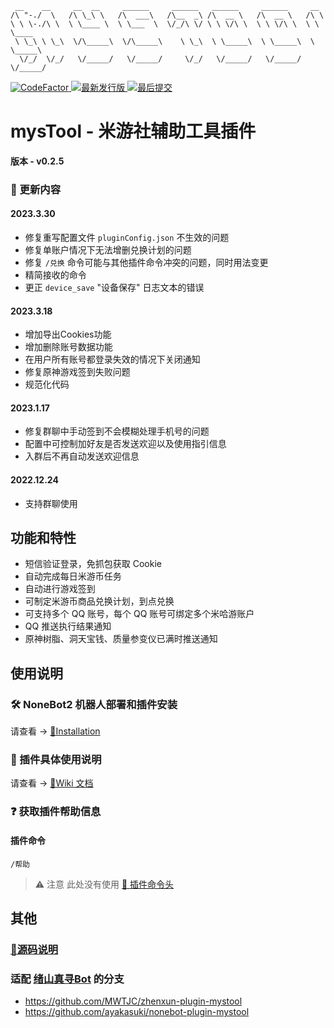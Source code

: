 ```
 __    __     __  __     ______     ______   ______     ______     __
/\ "-./  \   /\ \_\ \   /\  ___\   /\__  _\ /\  __ \   /\  __ \   /\ \
\ \ \-./\ \  \ \____ \  \ \___  \  \/_/\ \/ \ \ \/\ \  \ \ \/\ \  \ \ \____
 \ \_\ \ \_\  \/\_____\  \/\_____\    \ \_\  \ \_____\  \ \_____\  \ \_____\
  \/_/  \/_/   \/_____/   \/_____/     \/_/   \/_____/   \/_____/   \/_____/
```

<div>
  <a href="https://www.codefactor.io/repository/github/ljzd-pro/nonebot-plugin-mystool" target="_blank">
    <img alt="CodeFactor" src="https://www.codefactor.io/repository/github/ljzd-pro/nonebot-plugin-mystool/badge?style=for-the-badge">
  </a>
  <a href="https://github.com/Ljzd-PRO/nonebot-plugin-mystool/releases/latest" target="_blank">
    <img alt="最新发行版" src="https://img.shields.io/github/v/release/Ljzd-PRO/nonebot-plugin-mysTool?logo=python&style=for-the-badge">
  </a>
  <a href="https://github.com/Ljzd-PRO/nonebot-plugin-mystool/commits/" target="_blank">
    <img alt="最后提交" src="https://img.shields.io/github/last-commit/Ljzd-PRO/nonebot-plugin-mysTool?style=for-the-badge">
  </a>
</div>

# mysTool - 米游社辅助工具插件

**版本 - v0.2.5**

### 📣 更新内容
#### 2023.3.30
- 修复重写配置文件 `pluginConfig.json` 不生效的问题
- 修复单账户情况下无法增删兑换计划的问题
- 修复 `/兑换` 命令可能与其他插件命令冲突的问题，同时用法变更
- 精简接收的命令
- 更正 `device_save` "设备保存" 日志文本的错误

#### 2023.3.18
- 增加导出Cookies功能
- 增加删除账号数据功能
- 在用户所有账号都登录失效的情况下关闭通知
- 修复原神游戏签到失败问题
- 规范化代码

#### 2023.1.17
- 修复群聊中手动签到不会模糊处理手机号的问题
- 配置中可控制加好友是否发送欢迎以及使用指引信息
- 入群后不再自动发送欢迎信息

#### 2022.12.24
- 支持群聊使用

## 功能和特性

- 短信验证登录，免抓包获取 Cookie
- 自动完成每日米游币任务
- 自动进行游戏签到
- 可制定米游币商品兑换计划，到点兑换
- 可支持多个 QQ 账号，每个 QQ 账号可绑定多个米哈游账户
- QQ 推送执行结果通知
- 原神树脂、洞天宝钱、质量参变仪已满时推送通知

## 使用说明

### 🛠️ NoneBot2 机器人部署和插件安装

请查看 -> [🔗Installation](https://github.com/Ljzd-PRO/nonebot-plugin-mystool/wiki/Installation)

### 📖 插件具体使用说明

请查看 -> [🔗Wiki 文档](https://github.com/Ljzd-PRO/nonebot-plugin-mystool/wiki)

### ❓ 获取插件帮助信息

#### 插件命令

```
/帮助
```

> ⚠️ 注意 此处没有使用 [🔗 插件命令头](https://github.com/Ljzd-PRO/nonebot-plugin-mystool/wiki/Configuration-Config#command_start)

## 其他

### [📃源码说明](https://github.com/Ljzd-PRO/nonebot-plugin-mystool/wiki/Source-Structure)
### 适配 [绪山真寻Bot](https://github.com/HibiKier/zhenxun_bot) 的分支
- https://github.com/MWTJC/zhenxun-plugin-mystool
- https://github.com/ayakasuki/nonebot-plugin-mystool
